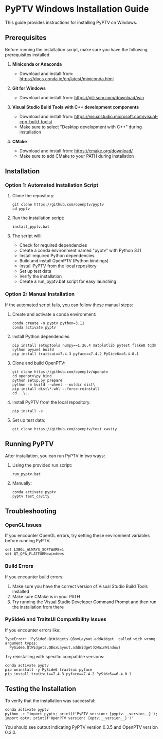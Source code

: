 # PyPTV Windows Installation Guide

This guide provides instructions for installing PyPTV on Windows.

## Prerequisites

Before running the installation script, make sure you have the following prerequisites installed:

1. **Miniconda or Anaconda**
   - Download and install from: https://docs.conda.io/en/latest/miniconda.html

2. **Git for Windows**
   - Download and install from: https://git-scm.com/download/win

3. **Visual Studio Build Tools with C++ development components**
   - Download and install from: https://visualstudio.microsoft.com/visual-cpp-build-tools/
   - Make sure to select "Desktop development with C++" during installation

4. **CMake**
   - Download and install from: https://cmake.org/download/
   - Make sure to add CMake to your PATH during installation

## Installation

### Option 1: Automated Installation Script

1. Clone the repository:
   ```
   git clone https://github.com/openptv/pyptv
   cd pyptv
   ```

2. Run the installation script:
   ```
   install_pyptv.bat
   ```

3. The script will:
   - Check for required dependencies
   - Create a conda environment named "pyptv" with Python 3.11
   - Install required Python dependencies
   - Build and install OpenPTV (Python bindings)
   - Install PyPTV from the local repository
   - Set up test data
   - Verify the installation
   - Create a run_pyptv.bat script for easy launching

### Option 2: Manual Installation

If the automated script fails, you can follow these manual steps:

1. Create and activate a conda environment:
   ```
   conda create -n pyptv python=3.11
   conda activate pyptv
   ```

2. Install Python dependencies:
   ```
   pip install setuptools numpy==1.26.4 matplotlib pytest flake8 tqdm cython pyyaml build
   pip install traitsui==7.4.3 pyface==7.4.2 PySide6==6.4.0.1
   ```

3. Clone and build OpenPTV:
   ```
   git clone https://github.com/openptv/openptv
   cd openptv\py_bind
   python setup.py prepare
   python -m build --wheel --outdir dist\
   pip install dist\*.whl --force-reinstall
   cd ..\..
   ```

4. Install PyPTV from the local repository:
   ```
   pip install -e .
   ```

5. Set up test data:
   ```
   git clone https://github.com/openptv/test_cavity
   ```

## Running PyPTV

After installation, you can run PyPTV in two ways:

1. Using the provided run script:
   ```
   run_pyptv.bat
   ```

2. Manually:
   ```
   conda activate pyptv
   pyptv test_cavity
   ```

## Troubleshooting

### OpenGL Issues

If you encounter OpenGL errors, try setting these environment variables before running PyPTV:

```
set LIBGL_ALWAYS_SOFTWARE=1
set QT_QPA_PLATFORM=windows
```

### Build Errors

If you encounter build errors:

1. Make sure you have the correct version of Visual Studio Build Tools installed
2. Make sure CMake is in your PATH
3. Try running the Visual Studio Developer Command Prompt and then run the installation from there

### PySide6 and TraitsUI Compatibility Issues

If you encounter errors like:

```
TypeError: 'PySide6.QtWidgets.QBoxLayout.addWidget' called with wrong argument types:
  PySide6.QtWidgets.QBoxLayout.addWidget(QMainWindow)
```

Try reinstalling with specific compatible versions:

```
conda activate pyptv
pip uninstall -y PySide6 traitsui pyface
pip install traitsui==7.4.3 pyface==7.4.2 PySide6==6.4.0.1
```

## Testing the Installation

To verify that the installation was successful:

```
conda activate pyptv
python -c "import pyptv; print(f'PyPTV version: {pyptv.__version__}'); import optv; print(f'OpenPTV version: {optv.__version__}')"
```

You should see output indicating PyPTV version 0.3.5 and OpenPTV version 0.3.0.

